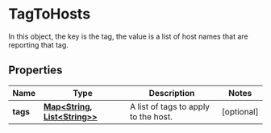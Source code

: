 

# TagToHosts

In this object, the key is the tag, the value is a list of host names that are reporting that tag.
## Properties

Name | Type | Description | Notes
------------ | ------------- | ------------- | -------------
**tags** | [**Map&lt;String, List&lt;String&gt;&gt;**](List.md) | A list of tags to apply to the host. |  [optional]



